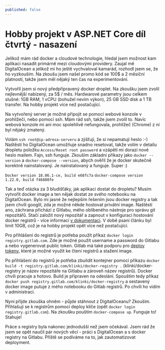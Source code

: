 ```yaml
---
published: false
---
```

# Hobby projekt v ASP.NET Core díl čtvrtý - nasazení
Jelikož mám rád docker a cloudové technologie, hledal jsem možnost kam aplikaci nasadit primárně mezi cloudovými providery. Zaujal mě DigitalOcean a jelikož mi ho ještě vychvaloval kamarád, rozhodl jsem se, že
ho vyzkouším. Na zkoušu jsem našel promo kód se 100$ a 2 měsíční platností, takže jsem měl nějaký ten čas na experimentování.

Vytvořil jsem si nový předpřipravený docker droplet. Na zkoušku jsem zvolil nejlevnější nabízený, za 5$ / měs. Hardwarové parametry jsou celkem slušné: 1GB RAM, 1 vCPU (bohužel nevím výkon), 25 GB SSD disk a 1 TB transfer.
Na hobby projekt více než postačující.

Na vytvořený server je možné připojit se pomocí webové konzole v prohlížeči, nebo pomocí ssh. Mám rád ssh, takže jsem zvolil to. Navíc webová konzole mi ani moc spolehlivě nefungovala, prohlížeč (Chrome) z ní byl nějaký zmatený.

Volám `ssh root@ip-adresa-serveru` a zjišťuji, že si nepamatuji heslo :-) Naštěstí ho DigitalOcean umožňuje snadno resetovat, takže volím v detailu dropletu položku `Access/Reset root password` a vzápětí mi dorazí nové heslo mailem. Fajn, ssh funguje. Zkouším základní příkazy jako `docker --version` a `docker-compose --version`, abych ověřil že je docker skutečně korektně nainstalovaný. Je nainstalovaný a funguje. Super :)

`Docker version 18.06.1-ce, build e68fc7a`
`docker-compose version 1.22.0, build f46880fe`

Tak a teď otázka za 3 bludišťáky, jak aplikaci dostat do dropletu? Musím vytvořit docker image a ten nějak dostat ze svého notebooku na DigitalOcean. Bylo mi jasné že nejlepším řešením jsou docker registry a tak jsem chvíli googlil, zda je možné někde hostovat privátní image. Naštěstí ano, záchrana přichází z Gitlabu, mého oblíbeného nástroje pro správu git repozitářů. Stačí založit nový repozitář a zapnout v konfiguraci hostování docker registrů - více informací [v dokumentaci](https://docs.gitlab.com/ee/user/project/container_registry.html). V době psaní článku byl limit 10GB, což je na hobby projekt opět více než postačující.

Pro přihlášení do registrů je potřeba použít příkaz `docker login registry.gitlab.com`. Zde je možné použít username a password do Gitlabu a nebo vygenerovat public token. Gitlab má také podporu pro [deploy tokeny](https://gitlab.com/help/user/project/deploy_tokens/index#read-container-registry-images), které je možné využít ke čtení registrů a stažení image.

Po přihlášení do registrů je potřeba zbuildit kontejner pomocí příkazu `docker build -t registry.gitlab.com/klinki/docker-registry .` (klinki/docker-registry je název repozitáře na Gitlabu a zároveň název registrů).
Docker chvíli pracuje a hotovo. Build je připraven na odeslání. Spouštím tedy příkaz `docker push registry.gitlab.com/klinki/docker-registry` a sestavený docker image putuje z mého notebooku do Gitlab registrů.
Po chvíli ho vidím v administraci.

Nyní příjde zkouška ohněm - půjde stáhnout z DigitalOceanu? Zkouším. Přihlašuji se k registrům pomocí deploy klíče (opět `docker login registry.gitlab.com`). Na zkoušku pouštím `docker-compose up`. Funguje to! Stahuje!

Práce s registry byla nakonec jednodušší než jsem očekával. Jsem rád že jsem se opět naučil pár nových věcí - práci s DigitalOcean a s docker registry na Gitlabu. Příště se podíváme na to, jak zautomatizovat deployment.